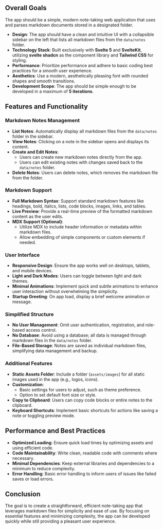 ## Overall Goals

The app should be a simple, modern note-taking web application that uses and parses markdown documents stored in a designated folder.

- **Design**: The app should have a clean and intuitive UI with a collapsible sidebar on the left that lists all markdown files from the `data/notes` folder.
- **Technology Stack**: Built exclusively with **Svelte 5** and **SvelteKit**, utilizing **svelte shadcn** as the component library and **Tailwind CSS** for styling.
- **Performance**: Prioritize performance and adhere to basic coding best practices for a smooth user experience.
- **Aesthetics**: Use a modern, aesthetically pleasing font with rounded shapes and smooth transitions.
- **Development Scope**: The app should be simple enough to be developed in a maximum of **5 iterations**.

## Features and Functionality

### Markdown Notes Management

- **List Notes**: Automatically display all markdown files from the `data/notes` folder in the sidebar.
- **View Notes**: Clicking on a note in the sidebar opens and displays its content.
- **Create and Edit Notes**:
  - Users can create new markdown notes directly from the app.
  - Users can edit existing notes with changes saved back to the `data/notes` folder.
- **Delete Notes**: Users can delete notes, which removes the markdown file from the folder.

### Markdown Support

- **Full Markdown Syntax**: Support standard markdown features like headings, bold, italics, lists, code blocks, images, links, and tables.
- **Live Preview**: Provide a real-time preview of the formatted markdown content as the user edits.
- **MDX Support (Optional)**:
  - Utilize MDX to include header information or metadata within markdown files.
  - Allow embedding of simple components or custom elements if needed.

### User Interface

- **Responsive Design**: Ensure the app works well on desktops, tablets, and mobile devices.
- **Light and Dark Modes**: Users can toggle between light and dark themes.
- **Minimal Animations**: Implement quick and subtle animations to enhance user interaction without overwhelming the simplicity.
- **Startup Greeting**: On app load, display a brief welcome animation or message.

### Simplified Structure

- **No User Management**: Omit user authentication, registration, and role-based access control.
- **No Database**: Avoid using a database; all data is managed through markdown files in the `data/notes` folder.
- **File-Based Storage**: Notes are saved as individual markdown files, simplifying data management and backup.

### Additional Features

- **Static Assets Folder**: Include a folder (`assets/images`) for all static images used in the app (e.g., logos, icons).
- **Customization**:
  - Basic settings for users to adjust, such as theme preference.
  - Option to set default font size or style.
- **Copy to Clipboard**: Users can copy code blocks or entire notes to the clipboard.
- **Keyboard Shortcuts**: Implement basic shortcuts for actions like saving a note or toggling preview mode.

## Performance and Best Practices

- **Optimized Loading**: Ensure quick load times by optimizing assets and using efficient code.
- **Code Maintainability**: Write clean, readable code with comments where necessary.
- **Minimal Dependencies**: Keep external libraries and dependencies to a minimum to reduce complexity.
- **Error Handling**: Basic error handling to inform users of issues like failed saves or load errors.

## Conclusion

The goal is to create a straightforward, efficient note-taking app that leverages markdown files for simplicity and ease of use. By focusing on essential features and minimizing complexity, the app can be developed quickly while still providing a pleasant user experience.